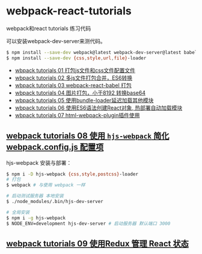 # webpack-react-tutorials
webpack和react tutorials 练习代码


可以安装webpack-dev-server来测代码。
```bash
$ npm install --save-dev webpack@latest webpack-dev-server@latest babel-core babel-loader babel-preset-{es2015,react,stage-0}
$ npm install --save-dev {css,style,url,file}-loader
```
* [wbpack tutorials 01 打包js文件和css文件配置文件](./tutorials01/webpack.config.js)
* [wbpack tutorials 02 多js文件打包合并，ES6转换](./tutorials02/webpack.config.js)
* [wbpack tutorials 03 webpack-react-babel 打包](./tutorials03/webpack.config.js)
* [wbpack tutorials 04 图片打包，小于8192 转换base64](./tutorials04/webpack.config.js)
* [wbpack tutorials 05 使用bundle-loader延迟加载其他模块](./tutorials05/webpack.config.js)
* [wbpack tutorials 06 使用ES6语法创建React对象, 热部署自动加载模块](./tutorials06/webpack.config.js)
* [wbpack tutorials 07 html-webpack-plugin插件使用](./tutorials07/webpack.config.js)

## [webpack tutorials 08 使用 `hjs-webpack` 简化 webpack.config.js 配置项](./tutorials08/webpack.config.js)
hjs-webpack 安装与部署：
```sh
$ npm i -D hjs-webpack {css,style,postcss}-loader
# 打包
$ webpack # 与使用 webpack 一样

# 启动测试服务器 本地安装
$ ./node_modules/.bin/hjs-dev-server

# 全局安装
$ npm i -g hjs-webpack
$ NODE_ENV=development hjs-dev-server # 启动服务器 默认端口 3000
```
## [webpack tutorials 09 使用Redux 管理 React 状态](./tutorials09/)
```sh
```
